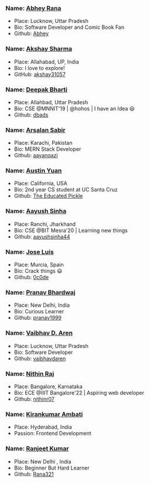 ### Name: [Abhey Rana](https://abhey.github.io)
- Place: Lucknow, Uttar Pradesh
- Bio: Software Developer and Comic Book Fan
- Github: [Abhey](https://github.com/Abhey)

### Name: [Akshay Sharma](https://github.com/akshay31057)
- Place: Allahabad, UP, India
- Bio: I love to explore!
- GitHub: [akshay31057](https://github.com/akshay31057)

### Name: [Deepak Bharti](https://github.com/dbads)
- Place: Allahbad, Uttar Pradesh
- Bio: CSE @MNNIT'19 | @hohos | I have an Idea :smiley:
- Github: [dbads](https://github.com/dbads)

### Name: [Arsalan Sabir](https://github.com/aayanqazi)
- Place: Karachi, Pakistan
- Bio: MERN Stack Developer
- Github: [aayanqazi](https://github.com/aayanqazi)

### Name: [Austin Yuan](https://github.com/TheEducatedPickle)
- Place: California, USA
- Bio: 2nd year CS student at UC Santa Cruz
- Github: [The Educated Pickle](https://github.com/TheEducatedPickle)

### Name: [Aayush Sinha](https://github.com/aayushsinha44)
- Place: Ranchi, Jharkhand
- Bio: CSE @BIT Mesra'20 | Learning new things
- Github: [aayushsinha44](https://github.com/aayushsinha44)

### Name: [Jose Luis](https://github.com/0c0de)
- Place: Murcia, Spain
- Bio: Crack things :smiley:
- Github: [0c0de](https://github.com/0c0de)

### Name: [Pranav Bhardwaj](https://github.com/pranav1999)
- Place: New Delhi, India
- Bio: Curious Learner
- Github: [pranav1999](https://github.com/pranav1999)

### Name: [Vaibhav D. Aren](www.codeuino.org)
- Place: Lucknow, Uttar Pradesh
- Bio: Software Developer
- Github: [vaibhavdaren](https://github.com/vaibhavdaren)

### Name: [Nithin Raj](https://github.com/nithinr07)
- Place: Bangalore, Karnataka
- Bio: ECE @IIIT Bangalore'22 | Aspiring web developer
- Github: [nithinr07](https://github.com/nithinr07)

### Name: [Kirankumar Ambati](https://github.com/kirankumarambati)
- Place: Hyderabad, India
- Passion: Frontend Development

### Name: [Ranjeet Kumar](https://github.com/rkranjeet)
- Place: New Delhi , India
- Bio: Beginner But Hard Learner
- Github: [Rana321](https://github.com/rkranjeet)
